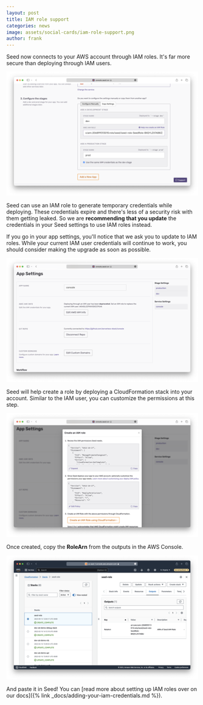 ```yaml
---
layout: post
title: IAM role support
categories: news
image: assets/social-cards/iam-role-support.png
author: frank
---
```


Seed now connects to your AWS account through IAM roles. It's far more secure than deploying through IAM users.

![Create Seed app IAM role](/assets/blog/iam-role-support/create-seed-app-iam-role.png)

Seed can use an IAM role to generate temporary credentials while deploying. These credentials expire and there's less of a security risk with them getting leaked. So we are **recommending that you update** the credentials in your Seed settings to use IAM roles instead.

If you go in your app settings, you'll notice that we ask you to update to IAM roles. While your current IAM user credentials will continue to work, you should consider making the upgrade as soon as possible.

![Seed app IAM role update message](/assets/blog/iam-role-support/seed-app-iam-role-update-message.png)

Seed will help create a role by deploying a CloudFormation stack into your account. Similar to the IAM user, you can customize the permissions at this step.

![Create IAM role in Seed](/assets/blog/iam-role-support/create-iam-role-in-seed.png)

Once created, copy the **RoleArn** from the outputs in the AWS Console.

![AWS Console IAM role ARN](/assets/blog/iam-role-support/aws-console-iam-role-arn.png)

And paste it in Seed! You can [read more about setting up IAM roles over on our docs]({% link _docs/adding-your-iam-credentials.md %}).
